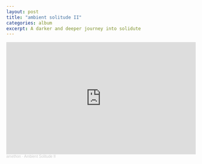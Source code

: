```yaml
---
layout: post
title: "ambient solitude II"
categories: album
excerpt: A darker and deeper journey into solidute
---
```


<iframe width="100%" height="300" scrolling="no" frameborder="no" allow="autoplay" src="https://w.soundcloud.com/player/?url=https%3A//api.soundcloud.com/playlists/1317640474&color=%238cbbdc&auto_play=false&hide_related=false&show_comments=true&show_user=true&show_reposts=false&show_teaser=true&visual=true"></iframe><div style="font-size: 10px; color: #cccccc;line-break: anywhere;word-break: normal;overflow: hidden;white-space: nowrap;text-overflow: ellipsis; font-family: Interstate,Lucida Grande,Lucida Sans Unicode,Lucida Sans,Garuda,Verdana,Tahoma,sans-serif;font-weight: 100;"><a href="https://soundcloud.com/amethon-com" title="amethon" target="_blank" style="color: #cccccc; text-decoration: none;">amethon</a> · <a href="https://soundcloud.com/amethon-com/sets/ambient-solitude-ii" title="Ambient Solitude II" target="_blank" style="color: #cccccc; text-decoration: none;">Ambient Solitude II</a></div>


